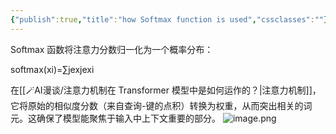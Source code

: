 ```yaml
---
{"publish":true,"title":"how Softmax function is used","cssclasses":""}
---
```


Softmax 函数将注意力分数归一化为一个概率分布：

softmax(xi​)=∑j​exj​exi​​

在[[🪄AI漫谈/注意力机制在 Transformer 模型中是如何运作的？\|注意力机制]]，它将原始的相似度分数（来自查询-键的点积）转换为权重，从而突出相关的词元。这确保了模型能聚焦于输入中上下文重要的部分。
![image.png](https://wifi-1308568485.cos.ap-nanjing.myqcloud.com/picture/202506191729407.png)

